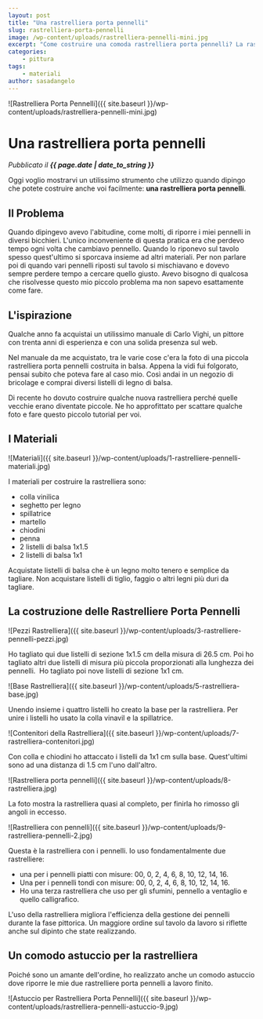 ```yaml
---
layout: post
title: "Una rastrelliera porta pennelli"
slug: rastrelliera-porta-pennelli
image: /wp-content/uploads/rastrelliera-pennelli-mini.jpg
excerpt: "Come costruire una comoda rastrelliera porta pennelli? La rastrelliera aumenta l'efficienza mentre dipingi. Questo tutorial ti spiega come costruirla."
categories:
    - pittura
tags:
    - materiali
author: sasadangelo
---
```


![Rastrelliera Porta Pennelli]({{ site.baseurl }}/wp-content/uploads/rastrelliera-pennelli-mini.jpg)

# Una rastrelliera porta pennelli
_Pubblicato il **{{ page.date | date_to_string }}**_

Oggi voglio mostrarvi un utilissimo strumento che utilizzo quando dipingo che potete costruire anche voi facilmente: **una rastrelliera porta pennelli**.

## Il Problema

Quando dipingevo avevo l'abitudine, come molti, di riporre i miei pennelli in diversi bicchieri. L'unico inconveniente di questa pratica era che perdevo tempo ogni volta che cambiavo pennello. Quando lo riponevo sul tavolo spesso quest'ultimo si sporcava insieme ad altri materiali. Per non parlare poi di quando vari pennelli riposti sul tavolo si mischiavano e dovevo sempre perdere tempo a cercare quello giusto. Avevo bisogno di qualcosa che risolvesse questo mio piccolo problema ma non sapevo esattamente come fare.

## L'ispirazione

Qualche anno fa acquistai un utilissimo manuale di Carlo Vighi, un pittore con trenta anni di esperienza e con una solida presenza sul web. 

Nel manuale da me acquistato, tra le varie cose c'era la foto di una piccola rastrelliera porta pennelli costruita in balsa. Appena la vidi fui folgorato, pensai subito che poteva fare al caso mio. Così andai in un negozio di bricolage e comprai diversi listelli di legno di balsa.

Di recente ho dovuto costruire qualche nuova rastrelliera perché quelle vecchie erano diventate piccole. Ne ho approfittato per scattare qualche foto e fare questo piccolo tutorial per voi.

## I Materiali

![Materiali]({{ site.baseurl }}/wp-content/uploads/1-rastrelliere-pennelli-materiali.jpg)

I materiali per costruire la rastrelliera sono:

- colla vinilica
- seghetto per legno
- spillatrice
- martello
- chiodini
- penna
- 2 listelli di balsa 1x1.5
- 2 listelli di balsa 1x1

Acquistate listelli di balsa che è un legno molto tenero e semplice da tagliare. Non acquistare listelli di tiglio, faggio o altri legni più duri da tagliare.

## La costruzione delle Rastrelliere Porta Pennelli

![Pezzi Rastrelliera]({{ site.baseurl }}/wp-content/uploads/3-rastrelliere-pennelli-pezzi.jpg)

Ho tagliato qui due listelli di sezione 1x1.5 cm della misura di 26.5 cm. Poi ho tagliato altri due listelli di misura più piccola proporzionati alla lunghezza dei pennelli.  Ho tagliato poi nove listelli di sezione 1x1 cm.

![Base Rastrelliera]({{ site.baseurl }}/wp-content/uploads/5-rastrelliera-base.jpg)

Unendo insieme i quattro listelli ho creato la base per la rastrelliera. Per unire i listelli ho usato la colla vinavil e la spillatrice.

![Contenitori della Rastrelliera]({{ site.baseurl }}/wp-content/uploads/7-rastrelliera-contenitori.jpg)

Con colla e chiodini ho attaccato i listelli da 1x1 cm sulla base. Quest'ultimi sono ad una distanza di 1.5 cm l'uno dall'altro.

![Rastrelliera porta pennelli]({{ site.baseurl }}/wp-content/uploads/8-rastrelliera.jpg)

La foto mostra la rastrelliera quasi al completo, per finirla ho rimosso gli angoli in eccesso.

![Rastrelliera con pennelli]({{ site.baseurl }}/wp-content/uploads/9-rastrelliera-pennelli-2.jpg)

Questa è la rastrelliera con i pennelli. Io uso fondamentalmente due rastrelliere:

- una per i pennelli piatti con misure: 00, 0, 2, 4, 6, 8, 10, 12, 14, 16.
- Una per i pennelli tondi con misure: 00, 0, 2, 4, 6, 8, 10, 12, 14, 16.
- Ho una terza rastrelliera che uso per gli sfumini, pennello a ventaglio e quello calligrafico.

L'uso della rastrelliera migliora l'efficienza della gestione dei pennelli durante la fase pittorica. Un maggiore ordine sul tavolo da lavoro si riflette anche sul dipinto che state realizzando.

## Un comodo astuccio per la rastrelliera

Poiché sono un amante dell'ordine, ho realizzato anche un comodo astuccio dove riporre le mie due rastrelliere porta pennelli a lavoro finito.

![Astuccio per Rastrelliera Porta Pennelli]({{ site.baseurl }}/wp-content/uploads/rastrelliera-pennelli-astuccio-9.jpg)
